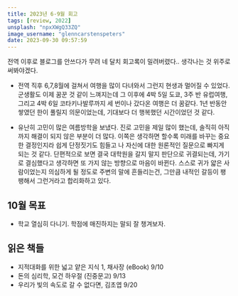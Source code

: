 ```yaml
---
title: 2023년 6-9월 회고
tags: [review, 2022]
unsplash: "npxXWgQ33ZQ"
image_username: "glenncarstenspeters"
date: 2023-09-30 09:57:59
---
```


<!-- excerpt -->

<!-- toc -->

전역 이후로 블로그를 안쓰다가 무려 네 달치 회고록이 밀려버렸다.. 생각나는 것 위주로 써봐야겠다.

- 전역 직후 6,7,8월에 걸쳐서 여행을 많이 다녀와서 그런지 현생과 멀어질 수 있었다. 군생활도 이제 꿈꾼 것 같이 느껴지는데 그 이후에 4박 5일 도쿄, 3주 반 유럽여행, 그리고 4박 6일 코타키나발루까지 세 번이나 갔다온 여행은 더 꿈같다. 1년 반동안 쌓였던 한이 풀릴지 의문이었는데, 기대보다 더 행복했던 시간이었던 것 같다.

- 유난히 고민이 많은 여름방학을 보냈다. 진로 고민을 제일 많이 했는데, 솔직히 아직까지 해결이 되지 않은 부분이 더 많다. 이쪽은 생각하면 할수록 미래를 바꾸는 중요한 결정인지라 쉽게 단정짓기도 힘들고 나 자신에 대한 원론적인 질문으로 빠지게 되는 것 같다. 단편적으로 보면 결국 대학원을 갈지 말지 판단으로 귀결되는데, 가기로 결심했다고 생각하면 또 가지 않는 방향으로 마음이 바뀐다. 스스로 귀가 얇은 사람이었는지 의심하게 될 정도로 주변의 말에 흔들리는건, 그만큼 내적인 갈등이 팽팽해서 그런거라고 합리화하고 있다.

## 10월 목표

- 학교 열심히 다니기. 학점에 매진하지는 말되 잘 챙겨보자.

## 읽은 책들

- 지적대화를 위한 넓고 얕은 지식 1, 채사장 (eBook) 9/10
- 돈의 심리학, 모건 하우절 (진중문고) 9/13
- 우리가 빛의 속도로 갈 수 없다면, 김초엽 9/20
